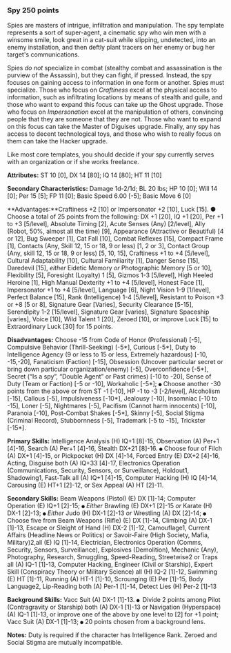 ###  Spy 250 points

Spies are masters of intrigue, infiltration and manipulation.  The spy template represents a sort of super-agent, a cinematic spy who win men with a winsome smile, look great in a cat-suit while slipping, undetected, into an enemy installation, and then deftly plant tracers on her enemy or bug her target's communications.

Spies *do not* specialize in combat (stealthy combat and assassination is the purview of the Assassin), but they can fight, if pressed.  Instead, the spy focuses on gaining access to information in one form or another.  Spies must specialize. Those who focus on *Craftiness* excel at the physical access to information, such as infiltrating locations by means of stealth and guile, and those who want to expand this focus can take up the Ghost upgrade.  Those who focus on *Impersonation* excel at the manipulation of others, convincing people that they are someone that they are not.  Those who want to expand on this focus can take the Master of Diguises upgrade.  Finally, any spy has access to decent technological toys, and those who wish to really focus on them can take the Hacker upgrade.

Like most core templates, you should decide if your spy currently serves with an organization or if she works freelance.

**Attributes:** ST 10 [0], DX 14 [80]; IQ 14 [80]; HT 11 [10]

**Secondary Characteristics:** Damage 1d-2/1d; BL 20 lbs; HP 10 [0]; Will 14 [0]; Per 15 [5]; FP 11 [0]; Basic Speed 6.00 [-5]; Basic Move 6 [0]

**Advantages:**Craftiness +2 [10] or Impersonator +2 [10], Luck [15].  ● Choose a total of 25 points from the following: DX +1 [20], IQ +1 [20], Per +1 to +3 [5/level], Absolute Timing [2], Acute Senses (Any) [2/level], Ally (Robot, 50%, almost all the time) [9], Appearance (Attractive or Beautiful) [4 or 12], Bug Sweeper [1], Cat Fall [10], Combat Reflexes [15], Compact Frame [1], Contacts (Any, Skill 12, 15 or 18, 9 or less) [1, 2 or 3], Contact Group (Any, skill 12, 15 or 18, 9 or less) [5, 10, 15], Craftiness +1 to +4 [5/level],  Cultural Adaptability [10], Cultural Familiarity
[1], Danger Sense [15],  Daredevil [15], *either* Eidetic Memory *or* Photographic Memory [5 or 10], Flexibility [5], Foresight (Loyalty) 1 [5], Gizmos 1-3 [5/level], High Heeled Heroine [1], High Manual Dexterity +1 to +4 [5/level], Honest Face [1], Impersonator +1 to +4 [5/level], Language [6], Night Vision 1-9 [1/level], Perfect Balance [15], Rank (Intelligence) 1-4 [5/level], Resistant to Poison +3 or +8 [5 or 8], Signature Gear [Varies], Security Clearance [5-15], Serendipity 1-2
[15/level], Signature Gear [varies], Signature Spaceship [varies],
Voice [10], Wild Talent 1 [20], Zeroed [10], or improve Luck [15] to
Extraordinary Luck [30] for 15 points.

**Disadvantages:** Choose -15 from Code of Honor (Professional) [-5], Compulsive Behavior (Thrill-Seeking) [-5\*], Curious [-5\*], Duty to Intelligence Agency (9 or less to 15 or less, Extremely hazardous) [-10, -15,-20], Fanaticism (Faction) [-15], Obsession (Uncover particular secret or bring down particular organization/enemy) [-5], Overconfidence [-5*], Secret (“Is a spy”, “Double Agent” or Past crimes) [-10 to -20], Sense of Duty (Team or Faction) [-5 or -10], Workaholic [-5\*]; `●` Choose another -30 points from the above or from ST -1 [-10], HP -1 to -3 [-2/level], Alcoholism [-15], Callous [-5], Impulsiveness [-10\*], Jealousy [-10], Insomniac [-10 to -15], Loner [-5], Nightmares [-5], Pacifism (Cannot harm innocents) [-10], Paranoia [-10], Post-Combat Shakes [-5\*], Skinny [-5], Social Stigma (Criminal Record), Stubbornness [-5], Trademark [-5 to -15], Trickster [-15\*].

**Primary Skills:** Intelligence Analysis (H) IQ+1 [8]-15, Observation (A) Per+1 [4]-16, Search (A) Per+1 [4]-16, Stealth DX+21 [8]-16. `●` Choose four of Filch (A) DX+1 [4]-15, or Pickpocket (H) DX [4]-14, Forced Entry (E) DX+2 [4]-16, Acting, Disguise both (A) IQ+33 [4]-17, Electronics Operation (Communications, Security, Sensors, or Surveillance), Holdout1, Shadowing1, Fast-Talk all (A) IQ+1 [4]-15, Computer Hacking (H) IQ [4]-14, Carousing (E) HT+1 [2]-12, or Sex Appeal (A) HT [2]-11.

**Secondary Skills:** Beam Weapons (Pistol) (E) DX [1]-14; Computer Operation (E) IQ+1 [2]-15; `●` *Either* Brawling (E) DX+1 [2]-15 *or* Karate (H) DX-1 [2]-13; `●` *Either* Judo (H) DX-1 [2]-13 *or* Wrestling (A) DX [2]-14;  `●` Choose five from Beam Weapons (Rifle) (E) DX [1]-14, Climbing (A) DX-1 [1]-13, Escape or Sleight of Hand (H) DX-2 [1]-12, Camouflage1, Current Affairs (Headline News or Politics) or Savoir-Faire (High Society, Mafia, Military)2,all (E) IQ [1]-14, Electrician, Electronics Operation (Comms, Security, Sensors, Surveillance), Explosives (Demolition), Mechanic (Any), Photography, Research, Smuggling, Speed-Reading, Streetwise2 or Traps all (A) IQ-1 [1]-13, Computer Hacking, Engineer (Civil or Starship), Expert Skill (Conspiracy Theory or Military Science) all (H) IQ-2 [1]-12, Swimming (E) HT [1]-11, Running (A) HT-1 [1]-10, Scrounging (E) Per [1]-15, Body Language2, Lip-Reading both (A) Per-1 [1]-14, Detect Lies (H) Per-2 [1]-13

**Background Skills:** Vacc Suit (A) DX-1 [1]-13. `● `Divide 2 points among Pilot (Contragravity or Starship) both (A) DX-1 [1]-13 or Navigation (Hyperspace) (A) IQ-1 [1]-13, or improve one of the above by one level to [2] for +1 point; Vacc Suit (A) DX-1 [1]-13; `●` 20 points chosen from a background lens.

**Notes:** Duty is required if the character has Intelligence Rank.  Zeroed and Social Stigma are mutually incompatible.